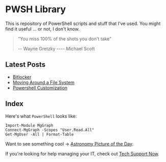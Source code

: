 # PWSH Library

This is repository of PowerShell scripts and stuff that I've used.
You might find it useful ... or not, I don't know.

> "You miss 100% of the shots you don't take"
>
> -- Wayne Gretzky
> ---- Michael Scott

## Latest Posts

- [Bitlocker](/blog/bitlocker)
- [Moving Around a File System](/blog/moving)
- [Powershell Customization](/blog/customize)

## Index


Here's what `PowerShell` looks like:

```
Import-Module MgGraph
Connect-MgGraph -Scopes "User.Read.All"
Get-MgUser -All | Format-Table
```

Want to see something cool -> [Astronomy Picture of the Day](https://apod.nasa.gov/apod/).

If you're looking for help managing your IT, check out [Tech Support Now](https://www.tsntx.com).